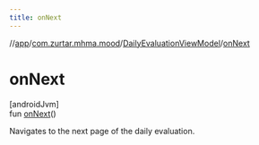 ```yaml
---
title: onNext
---
```

//[app](../../../index.html)/[com.zurtar.mhma.mood](../index.html)/[DailyEvaluationViewModel](index.html)/[onNext](on-next.html)



# onNext



[androidJvm]\
fun [onNext](on-next.html)()



Navigates to the next page of the daily evaluation.




